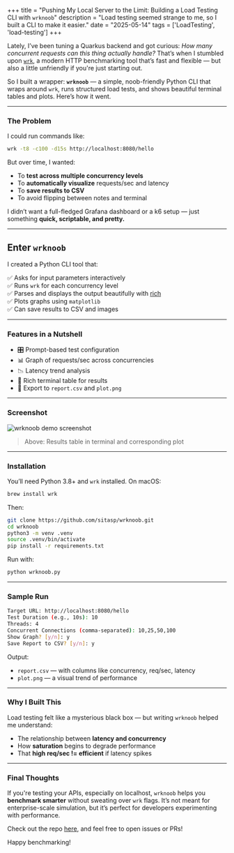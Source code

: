 +++
title = "Pushing My Local Server to the Limit: Building a Load Testing CLI with `wrknoob`"
description = "Load testing seemed strange to me, so I built a CLI to make it easier."
date = "2025-05-14"
tags = ['LoadTesting', 'load-testing']
+++

Lately, I’ve been tuning a Quarkus backend and got curious: *How many concurrent requests can this thing actually handle?* That’s when I stumbled upon [`wrk`](https://github.com/wg/wrk), a modern HTTP benchmarking tool that’s fast and flexible — but also a little unfriendly if you're just starting out.

So I built a wrapper: **`wrknoob`** — a simple, noob-friendly Python CLI that wraps around `wrk`, runs structured load tests, and shows beautiful terminal tables and plots. Here’s how it went.

---

### The Problem

I could run commands like:

```bash
wrk -t8 -c100 -d15s http://localhost:8080/hello
```

But over time, I wanted:

- To **test across multiple concurrency levels**
- To **automatically visualize** requests/sec and latency
- To **save results to CSV**
- To avoid flipping between notes and terminal

I didn’t want a full-fledged Grafana dashboard or a k6 setup — just something **quick, scriptable, and pretty.**

---

## Enter `wrknoob`

I created a Python CLI tool that:

✅ Asks for input parameters interactively  
✅ Runs `wrk` for each concurrency level  
✅ Parses and displays the output beautifully with [rich](https://github.com/Textualize/rich)  
✅ Plots graphs using `matplotlib`  
✅ Can save results to CSV and images

---

### Features in a Nutshell

- 🎛️ Prompt-based test configuration
- 📊 Graph of requests/sec across concurrencies
- 📉 Latency trend analysis
- 🧾 Rich terminal table for results
- 💾 Export to `report.csv` and `plot.png`

---

### Screenshot

![wrknoob demo screenshot](./demo.png)

> Above: Results table in terminal and corresponding plot

---

### Installation

You’ll need Python 3.8+ and `wrk` installed. On macOS:

```bash
brew install wrk
```

Then:

```bash
git clone https://github.com/sitasp/wrknoob.git
cd wrknoob
python3 -m venv .venv
source .venv/bin/activate
pip install -r requirements.txt
```

Run with:

```bash
python wrknoob.py
```

---

### Sample Run

```bash
Target URL: http://localhost:8080/hello
Test Duration (e.g., 10s): 10
Threads: 4
Concurrent Connections (comma-separated): 10,25,50,100
Show Graph? [y/n]: y
Save Report to CSV? [y/n]: y
```

Output:

- `report.csv` — with columns like concurrency, req/sec, latency
- `plot.png` — a visual trend of performance

---

### Why I Built This

Load testing felt like a mysterious black box — but writing `wrknoob` helped me understand:

- The relationship between **latency and concurrency**
- How **saturation** begins to degrade performance
- That **high req/sec != efficient** if latency spikes

---

### Final Thoughts

If you're testing your APIs, especially on localhost, `wrknoob` helps you **benchmark smarter** without sweating over `wrk` flags. It’s not meant for enterprise-scale simulation, but it’s perfect for developers experimenting with performance.

Check out the repo [here](https://github.com/sitasp/wrknoob), and feel free to open issues or PRs!

Happy benchmarking!
